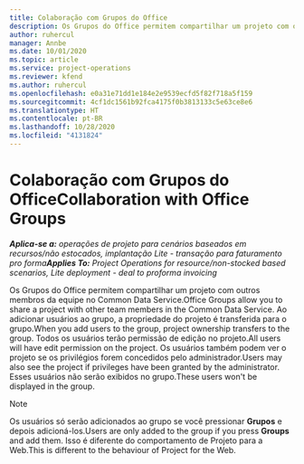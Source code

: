 ```yaml
---
title: Colaboração com Grupos do Office
description: Os Grupos do Office permitem compartilhar um projeto com outros membros da equipe no Common Data Service.
author: ruhercul
manager: Annbe
ms.date: 10/01/2020
ms.topic: article
ms.service: project-operations
ms.reviewer: kfend
ms.author: ruhercul
ms.openlocfilehash: e0a31e71dd1e184e2e9539ecfd5f82f718a5f159
ms.sourcegitcommit: 4cf1dc1561b92fca4175f0b3813133c5e63ce8e6
ms.translationtype: HT
ms.contentlocale: pt-BR
ms.lasthandoff: 10/28/2020
ms.locfileid: "4131824"
---
```

# <a name="collaboration-with-office-groups"></a><span data-ttu-id="7f72d-103">Colaboração com Grupos do Office</span><span class="sxs-lookup"><span data-stu-id="7f72d-103">Collaboration with Office Groups</span></span>

<span data-ttu-id="7f72d-104">_**Aplica-se a:** operações de projeto para cenários baseados em recursos/não estocados, implantação Lite - transação para faturamento pro forma_</span><span class="sxs-lookup"><span data-stu-id="7f72d-104">_**Applies To:** Project Operations for resource/non-stocked based scenarios, Lite deployment - deal to proforma invoicing_</span></span>

<span data-ttu-id="7f72d-105">Os Grupos do Office permitem compartilhar um projeto com outros membros da equipe no Common Data Service.</span><span class="sxs-lookup"><span data-stu-id="7f72d-105">Office Groups allow you to share a project with other team members in the Common Data Service.</span></span> <span data-ttu-id="7f72d-106">Ao adicionar usuários ao grupo, a propriedade do projeto é transferida para o grupo.</span><span class="sxs-lookup"><span data-stu-id="7f72d-106">When you add users to the group, project ownership transfers to the group.</span></span> <span data-ttu-id="7f72d-107">Todos os usuários terão permissão de edição no projeto.</span><span class="sxs-lookup"><span data-stu-id="7f72d-107">All users will have edit permission on the project.</span></span> <span data-ttu-id="7f72d-108">Os usuários também podem ver o projeto se os privilégios forem concedidos pelo administrador.</span><span class="sxs-lookup"><span data-stu-id="7f72d-108">Users may also see the project if privileges have been granted by the administrator.</span></span> <span data-ttu-id="7f72d-109">Esses usuários não serão exibidos no grupo.</span><span class="sxs-lookup"><span data-stu-id="7f72d-109">These users won't be displayed in the group.</span></span>

> [!NOTE] 
> <span data-ttu-id="7f72d-110">Os usuários só serão adicionados ao grupo se você pressionar **Grupos** e depois adicioná-los.</span><span class="sxs-lookup"><span data-stu-id="7f72d-110">Users are only added to the group if you press **Groups** and add them.</span></span> <span data-ttu-id="7f72d-111">Isso é diferente do comportamento de Projeto para a Web.</span><span class="sxs-lookup"><span data-stu-id="7f72d-111">This is different to the behaviour of Project for the Web.</span></span> 

